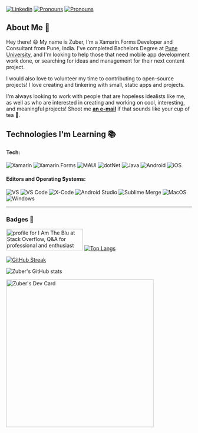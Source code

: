 
[![Linkedin](https://img.shields.io/badge/-LinkedIn-blue?style=flat&logo=Linkedin&logoColor=white&link=https://linkedin.com/in/-zuber-shaikh/)](https://linkedin.com/in/-zuber-shaikh/)
[![Pronouns](https://img.shields.io/badge/StackOverflow-%232c3e50?style=flat&logo=stackoverflow)](https://stackoverflow.com/users/12768925/i-am-the-blu)
[![Pronouns](https://img.shields.io/badge/Pronouns-Blu-brightgreen?style=flat)]()
<img src="https://komarev.com/ghpvc/?username=z-shaikh&style=flat-square&color=blue" alt=""/>


## About Me :wave:

Hey there! :smile: My name is Zuber, I'm a Xamarin.Forms Developer and Consultant from Pune, India. I've completed Bachelors Degree at [Pune University](https://zealeducation.com/), and I'm looking to help those that need mobile app development work done, or searching for ideas and management for their next content project.

I would also love to volunteer my time to contributing to open-source projects! I love creating and tinkering with small, static apps and projects.

I'm always looking to work with people that are hopeless idealists like me, as well as who are interested in creating and working on cool, interesting, and meaningful projects! Shoot me [**an e-mail**](mailto:zuber1234@gmail.com) if that sounds like your cup of tea 🍵.


## Technologies I'm Learning :books:

#### Tech:

![Xamarin](https://img.shields.io/badge/Xamarin-%232c3e50?logo=Xamarin)
![Xamarin.Forms](https://img.shields.io/badge/Xamarin-Forms-%232c3e50?logo=xamarin)
![MAUI](https://img.shields.io/badge/dotNet-MAUI-%232c3e50?logo=dotnet)
![dotNet](https://img.shields.io/badge/dotNet-C%23-%232c3e50?logo=dotnet)
![Java](https://img.shields.io/badge/Java-Android-%232c3e50?logo=Android)
![Android](https://img.shields.io/badge/Xamarin-Android-%232c3e50?style=flat&logo=android)
![iOS](https://img.shields.io/badge/Xamarin-iOS-%232c3e50?logo=Apple)


#### Editors and Operating Systems:

![VS](https://img.shields.io/badge/%20%20%20%20Visual%20Studio-%232c3e50?logo=visualstudio)
![VS Code](https://img.shields.io/badge/%20%20%20%20Visual%20Studio%20Code-%232c3e50?logo=visualstudiocode)
![X-Code](https://img.shields.io/badge/X--Code-%232c3e50?style=flat&logo=xcode)
![Android Studio](https://img.shields.io/badge/Android%20Studio-%232c3e50?style=flat&logo=androidstudio)
![Sublime Merge](https://img.shields.io/badge/Sublime%20Merge-%232c3e50?logo=git)
![MacOS](https://img.shields.io/badge/%20%20%20%20MacOS-%232c3e50?logo=MacOS)
![Windows](https://img.shields.io/badge/Windows-%232c3e50?logo=windows)
<hr>

### Badges  🔖

<a href="https://stackoverflow.com/users/12768925/i-am-the-blu"><img src="https://stackoverflow.com/users/flair/12768925.png?theme=dark" width="208" height="58" alt="profile for I Am The Blu at Stack Overflow, Q&amp;A for professional and enthusiast programmers" title="profile for I Am The Blu at Stack Overflow, Q&amp;A for professional and enthusiast programmers"></a>      [![Top Langs](https://github-readme-stats.vercel.app/api/top-langs/?username=z-shaikh&layout=donut&theme=highcontrast)]()

[![GitHub Streak](https://streak-stats.demolab.com?user=z-shaikh&theme=highcontrast)](https://git.io/streak-stats&theme=highcontrast)

![Zuber's GitHub stats](https://github-readme-stats.vercel.app/api?username=z-shaikh&show=reviews,prs_merged,prs_merged_percentage&show_icons=true&theme=dracula)

<a href="https://app.daily.dev/ItsBlu"><img src="https://api.daily.dev/devcards/5b784ae1b6c54e6ba89e6b7e54126a0e.png?r=64j" width="400" alt="Zuber's Dev Card"/></a>

<!--
**z-shaikh/z-shaikh** is a ✨ _special_ ✨ repository because its `README.md` (this file) appears on your GitHub profile.

Here are some ideas to get you started:

- 🔭 I’m currently working on ...
- 🌱 I’m currently learning ...
- 👯 I’m looking to collaborate on ...
- 🤔 I’m looking for help with ...
- 💬 Ask me about ...
- 📫 How to reach me: ...
- 😄 Pronouns: ...
- ⚡ Fun fact: ...
-->
